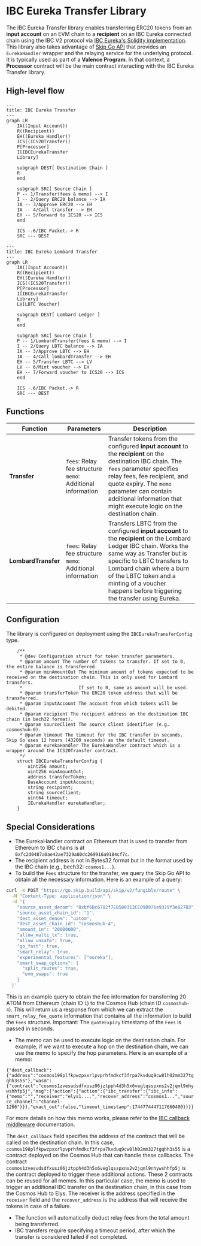 # IBC Eureka Transfer Library

The IBC Eureka Transfer library enables transferring ERC20 tokens from an **input account** on an EVM chain to a **recipient** on an IBC Eureka connected chain using the IBC V2 protocol via [IBC Eureka's Solidity implementation](https://docs.skip.build/go/eureka/eureka-overview). This library also takes advantage of [Skip Go API](https://docs.skip.build/go/general/getting-started) that provides an `EurekaHandler` wrapper and the relaying service for the underlying protocol. It is typically used as part of a **Valence Program**. In that context, a **Processor** contract will be the main contract interacting with the IBC Eureka Transfer library.

## High-level flow

```mermaid
---
title: IBC Eureka Transfer
---
graph LR
    IA((Input Account))
    R((Recipient))
    EH((Eureka Handler))
    ICS((ICS20Transfer))
    P[Processor]
    I[IBCEurekaTransfer
    Library]

    subgraph DEST[ Destination Chain ]
    R
    end

    subgraph SRC[ Source Chain ]
    P -- 1/Transfer(fees & memo) --> I
    I -- 2/Query ERC20 balance --> IA
    IA -- 3/Approve ERC20 --> EH
    IA -- 4/Call transfer --> EH
    EH -- 5/Forward to ICS20 --> ICS
    end

    ICS -.6/IBC Packet.-> R
    SRC --- DEST
```

```mermaid
---
title: IBC Eureka Lombard Transfer
---
graph LR
    IA((Input Account))
    R((Recipient))
    EH((Eureka Handler))
    ICS((ICS20Transfer))
    P[Processor]
    I[IBCEurekaTransfer
    Library]
    LV[LBTC Voucher]

    subgraph DEST[ Lombard Ledger ]
    R
    end

    subgraph SRC[ Source Chain ]
    P -- 1/LombardTransfer(fees & memo) --> I
    I -- 2/Query LBTC balance --> IA
    IA -- 3/Approve LBTC --> EH
    IA -- 4/Call lombardTransfer --> EH
    EH -- 5/Transfer LBTC --> LV
    LV -- 6/Mint voucher --> EH
    EH -- 7/Forward voucher to ICS20 --> ICS
    end

    ICS -.6/IBC Packet.-> R
    SRC --- DEST
```

## Functions

| Function            | Parameters                                                    | Description                                                                                                                                                                                                                                                                                                 |
| ------------------- | ------------------------------------------------------------- | ----------------------------------------------------------------------------------------------------------------------------------------------------------------------------------------------------------------------------------------------------------------------------------------------------------- |
| **Transfer**        | `fees`: Relay fee structure<br>`memo`: Additional information | Transfer tokens from the configured **input account** to the **recipient** on the destination IBC chain. The `fees` parameter specifies relay fees, fee recipient, and quote expiry. The `memo` parameter can contain additional information that might execute logic on the destination chain.             |
| **LombardTransfer** | `fees`: Relay fee structure<br>`memo`: Additional information | Transfers LBTC from the configured **input account** to the **recipient** on the Lombard Ledger IBC chain. Works the same way as Transfer but is specific to LBTC transfers to Lombard chain where a burn of the LBTC token and a minting of a voucher happens before triggering the transfer using Eureka. |

## Configuration

The library is configured on deployment using the `IBCEurekaTransferConfig` type.

```solidity
    /**
     * @dev Configuration struct for token transfer parameters.
     * @param amount The number of tokens to transfer. If set to 0, the entire balance is transferred.
     * @param minAmountOut The minimum amount of tokens expected to be received on the destination chain. This is only used for Lombard transfers.
     *                     If set to 0, same as amount will be used.
     * @param transferToken The ERC20 token address that will be transferred.
     * @param inputAccount The account from which tokens will be debited.
     * @param recipient The recipient address on the destination IBC chain (in bech32 format).
     * @param sourceClient The source client identifier (e.g. cosmoshub-0).
     * @param timeout The timeout for the IBC transfer in seconds. Skip Go uses 12 hours (43200 seconds) as the default timeout.
     * @param eurekaHandler The EurekaHandler contract which is a wrapper around the ICS20Transfer contract.
     */
    struct IBCEurekaTransferConfig {
        uint256 amount;
        uint256 minAmountOut;
        address transferToken;
        BaseAccount inputAccount;
        string recipient;
        string sourceClient;
        uint64 timeout;
        IEurekaHandler eurekaHandler;
    }
```

## Special Considerations

- The EurekaHandler contract on Ethereum that is used to transfer from Ethereum to IBC chains is at `0xfc2d0487a0ae42ae7329a80dc269916a9184cf7c`.
- The recipient address is not in Bytes32 format but in the format used by the IBC chain (e.g., bech32: `cosmos1...`).
- To build the `Fees` structure for the transfer, we query the Skip Go API to obtain all the necessary information. Here is an example of a query:

```bash
curl -X POST "https://go.skip.build/api/skip/v2/fungible/route" \
  -H "Content-Type: application/json" \
  -d '{
    "source_asset_denom": "0xbf6Bc6782f7EB580312CC09B976e9329f3e027B3",
    "source_asset_chain_id": "1",
    "dest_asset_denom": "uatom",
    "dest_asset_chain_id": "cosmoshub-4",
    "amount_in": "20000000",
    "allow_multi_tx": true,
    "allow_unsafe": true,
    "go_fast": true,
    "smart_relay": true,
    "experimental_features": ["eureka"],
    "smart_swap_options": {
      "split_routes": true,
      "evm_swaps": true
    }
  }'
```

This is an example query to obtain the fee information for transferring 20 ATOM from Ethereum (chain ID `1`) to the Cosmos Hub (chain ID `cosmoshub-4`). This will return us a response from which we can extract the `smart_relay_fee_quote` information that contains all the information to build the `Fees` structure. Important: The `quoteExpiry` timestamp of the `Fees` is passed in seconds.

- The memo can be used to execute logic on the destination chain. For example, if we want to execute a hop on the destination chain, we can use the memo to specify the hop parameters. Here is an example of a memo:

`{"dest_callback":{"address":"cosmos198plfkpwzpxxrlpvprhfmdkcf3frpa7kvduq9cw8lh02mm327tgqhh3s55"},"wasm":{"contract":"cosmos1zvesudsdfxusz06jztpph4d3h5x6veglqsspxns2v2jqml9nhywshhfp5j","msg":{"action":{"action":{"ibc_transfer":{"ibc_info":{"memo":"","receiver":"elys1....","recover_address":"cosmos1...","source_channel":"channel-1266"}}},"exact_out":false,"timeout_timestamp":1744774447117660400}}}}`

For more details on how this memo works, please refer to the [IBC callback middleware](https://github.com/cosmos/ibc-go/blob/16f51eb5635bc16c6361c44f2a963f4736d1cf8b/docs/docs/04-middleware/01-callbacks/05-end-users.md) documentation.

The `dest_callback` field specifies the address of the contract that will be called on the destination chain. In this case, `cosmos198plfkpwzpxxrlpvprhfmdkcf3frpa7kvduq9cw8lh02mm327tgqhh3s55` is a contract deployed on the Cosmos Hub that can handle these callbacks. The contract `cosmos1zvesudsdfxusz06jztpph4d3h5x6veglqsspxns2v2jqml9nhywshhfp5j` is the contract deployed to trigger these additional actions. These 2 contracts can be reused for all memos.
In this particular case, the memo is used to trigger an additional IBC transfer on the destination chain, in this case from the Cosmos Hub to Elys. The receiver is the address specified in the `receiver` field and the `recover_address` is the address that will receive the tokens in case of a failure.

- The function will automatically deduct relay fees from the total amount being transferred.
- IBC transfers require specifying a timeout period, after which the transfer is considered failed if not completed.
